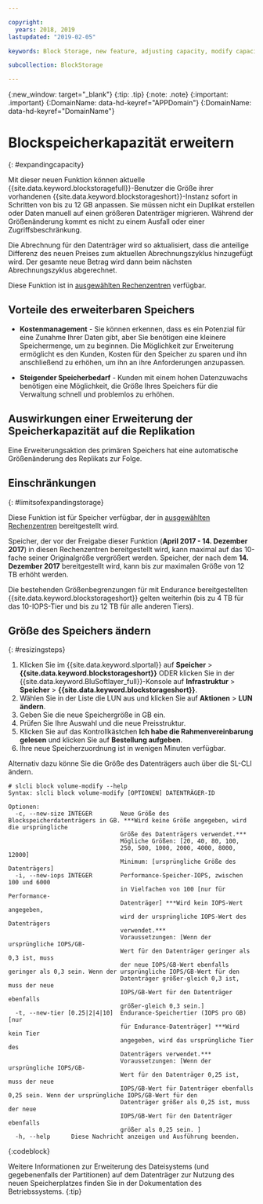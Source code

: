 ```yaml
---

copyright:
  years: 2018, 2019
lastupdated: "2019-02-05"

keywords: Block Storage, new feature, adjusting capacity, modify capacity, increase capacity, Storage Capacity

subcollection: BlockStorage

---
```

{:new_window: target="_blank"}
{:tip: .tip}
{:note: .note}
{:important: .important}
{:DomainName: data-hd-keyref="APPDomain"}
{:DomainName: data-hd-keyref="DomainName"}

# Blockspeicherkapazität erweitern
{: #expandingcapacity}

Mit dieser neuen Funktion können aktuelle {{site.data.keyword.blockstoragefull}}-Benutzer die Größe ihrer vorhandenen {{site.data.keyword.blockstorageshort}}-Instanz sofort in Schritten von bis zu 12 GB anpassen. Sie müssen nicht ein Duplikat erstellen oder Daten manuell auf einen größeren Datenträger migrieren. Während der Größenänderung kommt es nicht zu einem Ausfall oder einer Zugriffsbeschränkung.

Die Abrechnung für den Datenträger wird so aktualisiert, dass die anteilige Differenz des neuen Preises zum aktuellen Abrechnungszyklus hinzugefügt wird. Der gesamte neue Betrag wird dann beim nächsten Abrechnungszyklus abgerechnet.

Diese Funktion ist in [ausgewählten Rechenzentren](/docs/infrastructure/BlockStorage?topic=BlockStorage-news) verfügbar.

## Vorteile des erweiterbaren Speichers

- **Kostenmanagement** - Sie können erkennen, dass es ein Potenzial für eine Zunahme Ihrer Daten gibt, aber Sie benötigen eine kleinere Speichermenge, um zu beginnen. Die Möglichkeit zur Erweiterung ermöglicht es den Kunden, Kosten für den Speicher zu sparen und ihn anschließend zu erhöhen, um ihn an ihre Anforderungen anzupassen.  

- **Steigender Speicherbedarf** - Kunden mit einem hohen Datenzuwachs benötigen eine Möglichkeit, die Größe Ihres Speichers für die Verwaltung schnell und problemlos zu erhöhen.

## Auswirkungen einer Erweiterung der Speicherkapazität auf die Replikation

Eine Erweiterungsaktion des primären Speichers hat eine automatische Größenänderung des Replikats zur Folge.

## Einschränkungen
{: #limitsofexpandingstorage}

Diese Funktion ist für Speicher verfügbar, der in [ausgewählten Rechenzentren](/docs/infrastructure/BlockStorage?topic=BlockStorage-news) bereitgestellt wird.

Speicher, der vor der Freigabe dieser Funktion (**April 2017 - 14. Dezember 2017**) in diesen Rechenzentren bereitgestellt wird, kann maximal auf das 10-fache seiner Originalgröße vergrößert werden. Speicher, der nach dem **14. Dezember 2017** bereitgestellt wird, kann bis zur maximalen Größe von 12 TB erhöht werden.

Die bestehenden Größenbegrenzungen für mit Endurance bereitgestellten {{site.data.keyword.blockstorageshort}} gelten weiterhin (bis zu 4 TB für das 10-IOPS-Tier und bis zu 12 TB für alle anderen Tiers).

## Größe des Speichers ändern
{: #resizingsteps}

1. Klicken Sie im {{site.data.keyword.slportal}} auf **Speicher** > **{{site.data.keyword.blockstorageshort}}** ODER klicken Sie in der {{site.data.keyword.BluSoftlayer_full}}-Konsole auf **Infrastruktur** > **Speicher** > **{{site.data.keyword.blockstorageshort}}**.
2. Wählen Sie in der Liste die LUN aus und klicken Sie auf **Aktionen** > **LUN ändern**.
3. Geben Sie die neue Speichergröße in GB ein.
4. Prüfen Sie Ihre Auswahl und die neue Preisstruktur.
5. Klicken Sie auf das Kontrollkästchen **Ich habe die Rahmenvereinbarung gelesen** und klicken Sie auf **Bestellung aufgeben**.
6. Ihre neue Speicherzuordnung ist in wenigen Minuten verfügbar.

Alternativ dazu könne Sie die Größe des Datenträgers auch über die SL-CLI ändern.

```
# slcli block volume-modify --help
Syntax: slcli block volume-modify [OPTIONEN] DATENTRÄGER-ID

Optionen:
  -c, --new-size INTEGER        Neue Größe des Blockspeicherdatenträgers in GB. ***Wird keine Größe angegeben, wird die ursprüngliche
                                Größe des Datenträgers verwendet.***
                                Mögliche Größen: [20, 40, 80, 100,
                                250, 500, 1000, 2000, 4000, 8000, 12000]
                                Minimum: [ursprüngliche Größe des Datenträgers]
  -i, --new-iops INTEGER        Performance-Speicher-IOPS, zwischen 100 und 6000
                                in Vielfachen von 100 [nur für Performance-
                                Datenträger] ***Wird kein IOPS-Wert angegeben,
                                wird der ursprüngliche IOPS-Wert des Datenträgers
                                verwendet.***
                                Voraussetzungen: [Wenn der ursprüngliche IOPS/GB-
                                Wert für den Datenträger geringer als 0,3 ist, muss
                                der neue IOPS/GB-Wert ebenfalls geringer als 0,3 sein. Wenn der ursprüngliche IOPS/GB-Wert für den
                                Datenträger größer-gleich 0,3 ist, muss der neue
                                IOPS/GB-Wert für den Datenträger ebenfalls
                                größer-gleich 0,3 sein.]
  -t, --new-tier [0.25|2|4|10]  Endurance-Speichertier (IOPS pro GB) [nur
                                für Endurance-Datenträger] ***Wird kein Tier
                                angegeben, wird das ursprüngliche Tier des
                                Datenträgers verwendet.***
                                Voraussetzungen: [Wenn der ursprüngliche IOPS/GB-
                                Wert für den Datenträger 0,25 ist, muss der neue
                                IOPS/GB-Wert für Datenträger ebenfalls 0,25 sein. Wenn der ursprüngliche IOPS/GB-Wert für den
                                Datenträger größer als 0,25 ist, muss der neue
                                IOPS/GB-Wert für den Datenträger ebenfalls
                                größer als 0,25 sein. ]
  -h, --help      Diese Nachricht anzeigen und Ausführung beenden.
```
{:codeblock}

Weitere Informationen zur Erweiterung des Dateisystems (und gegebenenfalls der Partitionen) auf dem Datenträger zur Nutzung des neuen Speicherplatzes  finden Sie in der Dokumentation des Betriebssystems.
{:tip}
